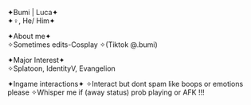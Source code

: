 ✦Bumi | Luca✦  
✦♀, He/ Him✦

✦About me✦       
✧Sometimes edits-Cosplay
✧(Tiktok @.bumi)   

✦Major Interest✦     
✧Splatoon, IdentityV, Evangelion

✦Ingame interactions✦
✧Interact but dont spam like boops or emotions please
✧Whisper me if (away status) prob playing or AFK !!! 
